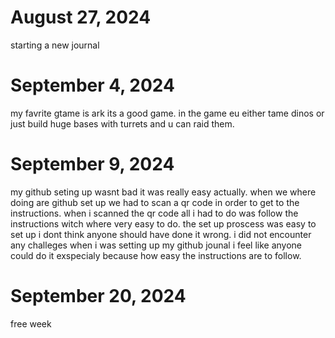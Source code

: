 # August 27, 2024
starting a new journal
# September 4, 2024
my favrite gtame is ark its a good game. in the game eu either tame dinos or just build huge bases with turrets and u can raid them.
# September 9, 2024
my github seting up wasnt bad it was really easy actually. when we where doing are github set up we had to scan a qr code 
in order to get to the instructions. when i scanned the qr code all i had to do was follow the instructions witch where very easy to do.
the set up proscess was easy to set up i dont think anyone should have done it wrong. i did not encounter any challeges when i was setting up my github jounal 
i feel like anyone could do it exspecialy because how easy the instructions are to follow.
# September 20, 2024
free week
